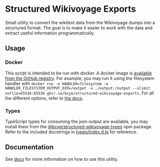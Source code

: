 # Structured Wikivoyage Exports

Small utility to convert the wikitext data from the Wikivoyage dumps into a structured format. The goal is to make it easier to work with the data and extract useful information programmatically.

## Usage

### Docker

This script is intended to be run with docker. A docker image is [available from the GitHub registry](). For example, you may run it using the filesystem handler with `docker run -e HANDLER=filesystem -e HANDLER_FILESYSTEM_OUTPUT_DIR=/output -v ./output:/output --ulimit nofile=65536:65536 ghcr.io/bcye/structured-wikivoyage-exports`. For all the different options, refer to [the docs](docs).

### Types

TypeScript types for consuming the json output are available, you may install them from the [@bcye/structured-wikivoyage-types]() npm package. Refer to the included docstrings in [types/index.d.ts](types/index.d.ts) for reference.

## Documentation

See [docs](docs) for more information on how to use this utility.
